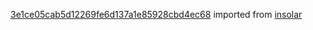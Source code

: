 [3e1ce05cab5d12269fe6d137a1e85928cbd4ec68](https://github.com/insolar/insolar/commit/3e1ce05cab5d12269fe6d137a1e85928cbd4ec68) imported from [insolar](https://github.com/insolar/insolar)
